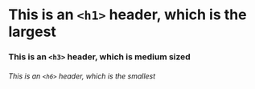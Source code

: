 # This is an `<h1>` header, which is the largest

### This is an `<h3>` header, which is medium sized

###### This is an `<h6>` header, which is the smallest
